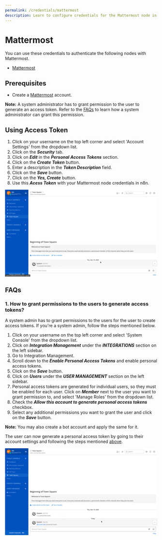 ```yaml
---
permalink: /credentials/mattermost
description: Learn to configure credentials for the Mattermost node in n8n
---
```


# Mattermost

You can use these credentials to authenticate the following nodes with Mattermost.
- [Mattermost](../../nodes-library/nodes/Mattermost/README.md)

## Prerequisites

- Create a [Mattermost](https://www.mattermost.com/) account.

**Note:** A system administrator has to grant permission to the user to generate an access token. Refer to the [FAQs](#_1-how-to-grant-permissions-to-the-users-to-generate-access-tokens) to learn how a system administrator can grant this permission.

## Using Access Token

1. Click on your username on the top left corner and select 'Account Settings' from the dropdown list.
2. Click on the ***Security*** tab.
3. Click on ***Edit*** in the ***Personal Access Tokens*** section.
4. Click on the ***Create Token*** button.
5. Enter a description in the ***Token Description*** field.
6. Click on the ***Save*** button.
7. Click on the ***Yes, Create*** button.
8. Use this ***Acess Token*** with your Mattermost node credentials in n8n.

![Generating Access Token](./using-access-token.gif)

## FAQs

### 1. How to grant permissions to the users to generate access tokens?

A system admin has to grant permissions to the users for the user to create access tokens. If you're a system admin, follow the steps mentioned below.

1. Click on your username on the top left corner and select 'System Console' from the dropdown list.
2. Click on ***Integration Management*** under the ***INTEGRATIONS*** section on the left sidebar.
3. Go to Integration Management.
4. Scroll down to the ***Enable Personal Access Tokens*** and enable personal access tokens.
5. Click on the ***Save*** button.
6. Click on ***Users*** under the ***USER MANAGEMENT*** section on the left sidebar.
7. Personal access tokens are generated for individual users, so they must be enabled for each user. Click on ***Member*** next to the user you want to grant permission to, and select 'Manage Roles' from the dropdown list.
8. Check the ***Allow this account to generate personal access tokens*** checkbox.
9. Select any additional permissions you want to grant the user and click on the ***Save*** button.

**Note:** You may also create a bot account and apply the same for it.

The user can now generate a personal access token by going to  their account settings and following the steps mentioned [above](#using-access-token).

![Granting permission to user](./granting-permission.gif)